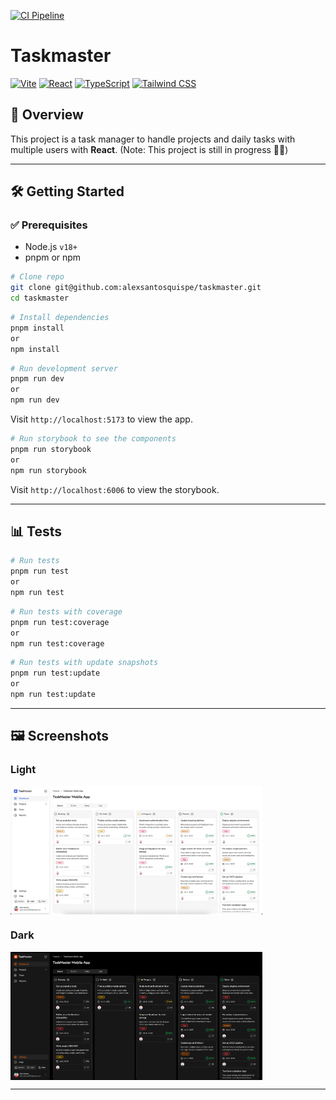 [![CI Pipeline](https://github.com/alexsantosquispe/taskmaster/actions/workflows/github_ci.yml/badge.svg?branch=main)](https://github.com/alexsantosquispe/taskmaster/actions/workflows/github_ci.yml)

# Taskmaster

[![Vite](https://img.shields.io/badge/Vite-646CFF?style=for-the-badge&logo=vite&logoColor=white)](https://vitejs.dev/)
[![React](https://img.shields.io/badge/React-20232A?style=for-the-badge&logo=react&logoColor=61DAFB)](https://react.dev/)
[![TypeScript](https://img.shields.io/badge/TypeScript-3178C6?style=for-the-badge&logo=typescript&logoColor=white)](https://www.typescriptlang.org/)
[![Tailwind CSS](https://img.shields.io/badge/TailwindCSS-06B6D4?style=for-the-badge&logo=tailwindcss&logoColor=white)](https://tailwindcss.com/)

## 📌 Overview

This project is a task manager to handle projects and daily tasks with multiple users with **React**.
(Note: This project is still in progress 👷‍♂️)

---

## 🛠 Getting Started

### ✅ Prerequisites

- Node.js `v18+`
- pnpm or npm

```bash
# Clone repo
git clone git@github.com:alexsantosquispe/taskmaster.git
cd taskmaster
```

```bash
# Install dependencies
pnpm install
or
npm install
```

```bash
# Run development server
pnpm run dev
or
npm run dev
```

Visit `http://localhost:5173` to view the app.

```bash
# Run storybook to see the components
pnpm run storybook
or
npm run storybook
```

Visit `http://localhost:6006` to view the storybook.

---

## 📊 Tests

```bash
# Run tests
pnpm run test
or
npm run test
```

```bash
# Run tests with coverage
pnpm run test:coverage
or
npm run test:coverage
```

```bash
# Run tests with update snapshots
pnpm run test:update
or
npm run test:update
```

---

## 🖼️ Screenshots

### Light

<div style="display:flex; gap: 12px;">
  <img src="./screenshots/light.webp" alt="Desktop view" width="80%"/>
</div>

### Dark

<div style="display:flex; gap: 12px;">
  <img src="./screenshots/dark.webp" alt="Desktop view" width="80%"/>
</div>

---

